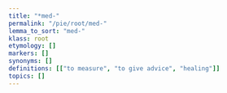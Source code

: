 ```yaml
---
title: "*med-"
permalink: "/pie/root/med-"
lemma_to_sort: "med-"
klass: root
etymology: []
markers: []
synonyms: []
definitions: [["to measure", "to give advice", "healing"]]
topics: []
---
```

